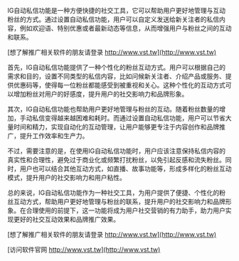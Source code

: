 IG自动私信功能是一种方便快捷的社交工具，它可以帮助用户更好地管理与互动粉丝的方式。通过设置自动私信功能，用户可以自定义发送给新关注者的私信内容，例如欢迎语、特别优惠或者最新动态等信息，从而增强用户与粉丝之间的互动和联系。

[想了解推广相关软件的朋友请登录 http://www.vst.tw](http://www.vst.tw)

首先，IG自动私信功能提供了一种个性化的粉丝互动方式。用户可以根据自己的需求和目的，设置不同类型的私信内容，比如问候新关注者、介绍产品或服务、提供优惠码等，使得每一位粉丝都能感受到被重视和关心。这种个性化的互动方式可以增加粉丝对用户的好感度，提升用户的社交影响力和品牌形象。

其次，IG自动私信功能也帮助用户更好地管理与粉丝的互动。随着粉丝数量的增加，手动私信变得越来越困难和耗时。而通过设置自动私信功能，用户可以节省大量时间和精力，实现自动化的互动管理，让用户能够更专注于内容创作和品牌推广，提升工作效率和生产力。

不过，需要注意的是，在使用IG自动私信功能时，用户应该注意保持私信内容的真实性和合理性，避免过于商业化或频繁打扰粉丝，以免引起反感和流失粉丝。同时，用户也可以结合其他互动方式，如直播、故事功能等，形成多样化的粉丝互动模式，提升用户的社交影响力和用户粘性。

总的来说，IG自动私信功能作为一种社交工具，为用户提供了便捷、个性化的粉丝互动方式，帮助用户更好地管理与粉丝的联系，提升用户的社交影响力和品牌形象。在合理使用的前提下，这一功能将成为用户社交营销的有力助手，助力用户实现更好的社交互动效果和品牌推广效果。

[想了解推广相关软件的朋友请登录 http://www.vst.tw](http://www.vst.tw)


[访问软件官网 http://www.vst.tw](http://www.vst.tw)

